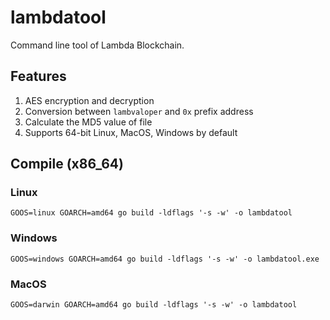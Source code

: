 # lambdatool

Command line tool of Lambda Blockchain.

## Features

1. AES encryption and decryption
2. Conversion between `lambvaloper` and `0x` prefix address
3. Calculate the MD5 value of file
4. Supports 64-bit Linux, MacOS, Windows by default

## Compile (x86_64)

### Linux

```shell
GOOS=linux GOARCH=amd64 go build -ldflags '-s -w' -o lambdatool
```

### Windows

```shell
GOOS=windows GOARCH=amd64 go build -ldflags '-s -w' -o lambdatool.exe
```

### MacOS

```shell
GOOS=darwin GOARCH=amd64 go build -ldflags '-s -w' -o lambdatool
```